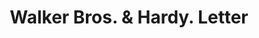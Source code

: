---
doi: 10.7916/D8CJ9RH6
date_other: '1908'
date_other_textual: '1908'
form: correspondence
genre:
- Letters (correspondence)
name:
- Walker Bros. & Hardy
object_in_context_url: https://biggert.cul.columbia.edu/items/view/ave_biggert_00755
subject_hierarchical_geographic:
- Fargo, North Dakota, United States
subject_name:
- Walker Bros. & Hardy
title: Walker Bros. & Hardy. Letter
sort_title: Walker Bros. & Hardy. Letter
call_number: ave_biggert_00755
coordinates:
- 46.87722222222222,-96.78944444444444
pid: ave_biggert_00755
identifiers: ave_biggert_00755
thumbnail: https://derivativo-2.library.columbia.edu/iiif/2/ldpd:345291/full/!256,256/0/native.jpg
permalink: "/items/ave_biggert_00755/"
layout: iiif-image-page
---